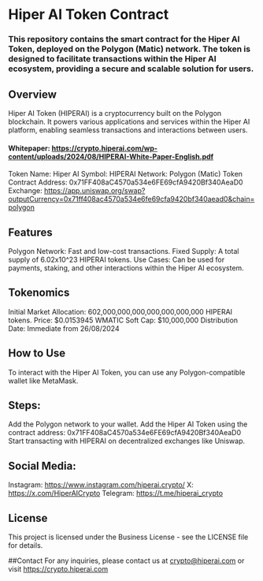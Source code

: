 # Hiper AI Token Contract

### This repository contains the smart contract for the Hiper AI Token, deployed on the Polygon (Matic) network. The token is designed to facilitate transactions within the Hiper AI ecosystem, providing a secure and scalable solution for users.

## Overview
Hiper AI Token (HIPERAI) is a cryptocurrency built on the Polygon blockchain. It powers various applications and services within the Hiper AI platform, enabling seamless transactions and interactions between users.

#### Whitepaper: https://crypto.hiperai.com/wp-content/uploads/2024/08/HIPERAI-White-Paper-English.pdf


Token Name: Hiper AI
Symbol: HIPERAI
Network: Polygon (Matic)
Token Contract Address: 0x71FF408aC4570a534e6FE69cfA9420Bf340AeaD0
Exchange: https://app.uniswap.org/swap?outputCurrency=0x71ff408ac4570a534e6fe69cfa9420bf340aead0&chain=polygon

## Features
Polygon Network: Fast and low-cost transactions.
Fixed Supply: A total supply of 6.02x10^23 HIPERAI tokens.
Use Cases: Can be used for payments, staking, and other interactions within the Hiper AI ecosystem.

## Tokenomics
Initial Market Allocation: 602,000,000,000,000,000,000,000 HIPERAI tokens.
Price: $0.0153945 WMATIC
Soft Cap: $10,000,000
Distribution Date: Immediate from 26/08/2024

## How to Use
To interact with the Hiper AI Token, you can use any Polygon-compatible wallet like MetaMask.

## Steps:
Add the Polygon network to your wallet.
Add the Hiper AI Token using the contract address: 0x71FF408aC4570a534e6FE69cfA9420Bf340AeaD0
Start transacting with HIPERAI on decentralized exchanges like Uniswap.

## Social Media:
Instagram: https://www.instagram.com/hiperai.crypto/
X: https://x.com/HiperAICrypto
Telegram: https://t.me/hiperai_crypto

## License
This project is licensed under the Business License - see the LICENSE file for details.

##Contact
For any inquiries, please contact us at crypto@hiperai.com or visit https://crypto.hiperai.com

